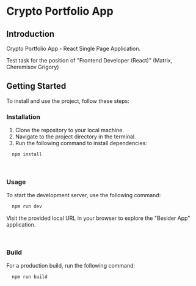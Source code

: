 # Crypto Portfolio App

## Introduction

Crypto Portfolio App - React Single Page Application.

Test task for the position of "Frontend Developer (React)" (Matrix, Cheremisov Grigory)

## Getting Started

To install and use the project, follow these steps:

### Installation

1. Clone the repository to your local machine.
2. Navigate to the project directory in the terminal.
3. Run the following command to install dependencies:

```sh
  npm install
```

<br/>

### Usage

To start the development server, use the following command:

```sh
  npm run dev
```

Visit the provided local URL in your browser to explore the "Besider App" application.

<br/>

### Build

For a production build, run the following command:

```sh
  npm run build
```
